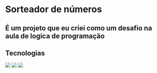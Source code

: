 <h1>Sorteador de números</h1>

<h2>É um projeto que eu criei como um desafio na aula de logica de programação</h2>

## Tecnologias

<div>
  <img src="https://shields.io/badge/HTML-239120?style-for-the-badge&logo-html5&logoColor_white">
  <img src="https://shields.io/badge/CSS-239120?&style-for-the-badge&logo-css3&logoColor-white">  
  <img src="https://shields.io/badge/JavaScript-F7DF1E?style-for-the-badge&logo-javascript&logoColor-black">
</div>
